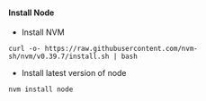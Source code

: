 
#### Install Node

- Install NVM

```
curl -o- https://raw.githubusercontent.com/nvm-sh/nvm/v0.39.7/install.sh | bash
```

- Install latest version of node
```
nvm install node
```

